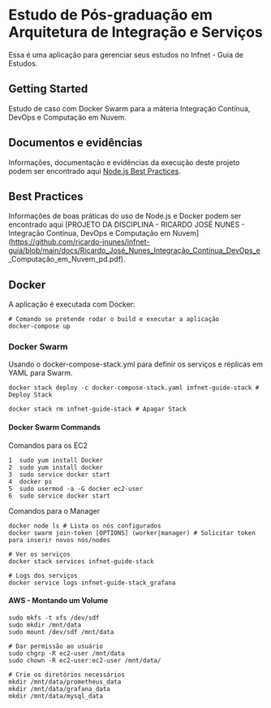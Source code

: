 # Estudo de Pós-graduação em Arquitetura de Integração e Serviços

Essa é uma aplicação para gerenciar seus estudos no Infnet - Guia de Estudos.


## Getting Started
Estudo de caso com Docker Swarm para a máteria Integração Contínua, DevOps e Computação em Nuvem.

## Documentos e evidências
Informações, documentação e evidências da execução deste projeto podem ser encontrado aqui [Node.js Best Practices](https://github.com/nodejs/docker-node/blob/main/docs/BestPractices.md).


## Best Practices

Informações de boas práticas do uso de Node.js e Docker podem ser encontrado aqui [PROJETO DA DISCIPLINA - RICARDO JOSÉ NUNES - Integração Contínua, DevOps e Computação em Nuvem](https://github.com/ricardo-jnunes/infnet-guia/blob/main/docs/Ricardo_José_Nunes_Integração_Contínua_DevOps_e _Computação_em_Nuvem_pd.pdf).

## Docker

A aplicação é executada com Docker:
```
# Comando se pretende rodar o build e executar a aplicação
docker-compose up
```

### Docker Swarm

Usando o docker-compose-stack.yml para definir os serviços e réplicas em YAML para Swarm.

```
docker stack deploy -c docker-compose-stack.yaml infnet-guide-stack # Deploy Stack

docker stack rm infnet-guide-stack # Apagar Stack
```
#### Docker Swarm Commands

Comandos para os EC2
```
1  sudo yum install Docker
2  sudo yum install docker
3  sudo service docker start
4  docker ps
5  sudo usermod -a -G docker ec2-user
6  sudo service docker start
```

Comandos para o Manager
```
docker node ls # Lista os nós configurados
docker swarm join-token [OPTIONS] (worker|manager) # Solicitar token para inserir novos nós/nodes

# Ver os serviços
docker stack services infnet-guide-stack

# Logs dos serviços
docker service logs infnet-guide-stack_grafana
```

#### AWS - Montando um Volume
```
sudo mkfs -t xfs /dev/sdf
sudo mkdir /mnt/data
sudo mount /dev/sdf /mnt/data

# Dar permissão ao usuário
sudo chgrp -R ec2-user /mnt/data 
sudo chown -R ec2-user:ec2-user /mnt/data/

# Crie os diretórios necessários
mkdir /mnt/data/prometheus_data
mkdir /mnt/data/grafana_data
mkdir /mnt/data/mysql_data
```

